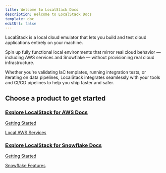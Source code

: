 ```yaml
---
title: Welcome to LocalStack Docs
description: Welcome to LocalStack Docs
template: doc
editUrl: false
---
```


LocalStack is a local cloud emulator that lets you build and test cloud applications entirely on your machine.

Spin up fully functional local environments that mirror real cloud behavior — including AWS services and Snowflake — without provisioning real cloud infrastructure. 

Whether you're validating IaC templates, running integration tests, or iterating on data pipelines, LocalStack integrates seamlessly with your tools and CI/CD pipelines to help you ship faster and safer.

## Choose a product to get started

### [Explore LocalStack for AWS Docs](/aws)  
[Getting Started](/aws/getting-started/)

[Local AWS Services](/aws/services/)

### [Explore LocalStack for Snowflake Docs](/snowflake)
[Getting Started](/snowflake/getting-started/)

[Snowflake Features](/snowflake/features/)


